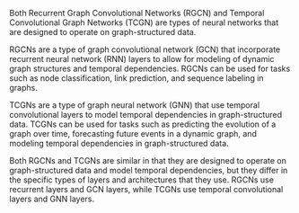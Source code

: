 Both Recurrent Graph Convolutional Networks (RGCN) and Temporal Convolutional Graph Networks (TCGN) are types of neural networks that are designed to operate on graph-structured data.

RGCNs are a type of graph convolutional network (GCN) that incorporate recurrent neural network (RNN) layers to allow for modeling of dynamic graph structures and temporal dependencies. RGCNs can be used for tasks such as node classification, link prediction, and sequence labeling in graphs.

TCGNs are a type of graph neural network (GNN) that use temporal convolutional layers to model temporal dependencies in graph-structured data. TCGNs can be used for tasks such as predicting the evolution of a graph over time, forecasting future events in a dynamic graph, and modeling temporal dependencies in graph-structured data.

Both RGCNs and TCGNs are similar in that they are designed to operate on graph-structured data and model temporal dependencies, but they differ in the specific types of layers and architectures that they use. RGCNs use recurrent layers and GCN layers, while TCGNs use temporal convolutional layers and GNN layers.

